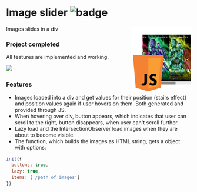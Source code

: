 # Image slider ![badge]

<img src="xgithub/slider.png" align="right"
     title="imgage slider" width="163" height="178">

Images slides in a div

[badge]: https://img.shields.io/badge/status-stable-green.svg

### Project completed

All features are implemented and working.

![](xgithub/slider.gif)

### Features

- Images loaded into a div and get values for their position (stairs effect)
and position values again if user hovers on them. Both generated and provided
through JS.
- When hovering over div, button appears, which indicates that user can scroll to the right,
button disappears, when user can't scroll further.
- Lazy load and the IntersectionObserver load images when they are about to become visible.
- The function, which builds the images as HTML string, gets a object with options:
```js
init({
  buttons: true,
  lazy: true,
  items: ['/path of images']
})
```
